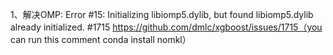 1、解决OMP: Error #15: Initializing libiomp5.dylib, but found libiomp5.dylib already initialized. #1715
https://github.com/dmlc/xgboost/issues/1715（you can run this comment conda install nomkl）